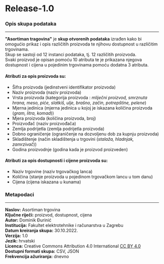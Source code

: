 # Release-1.0

### Opis skupa podataka
---
**"Asortiman tragovina"** je **skup otvorenih podataka** izrađen kako bi omogućio prikaz i opis različitih proizvoda te njihovu dostupnost u različitim trgovinama.<br>
Skup se sastoji od 12 instanci podataka, tj. 12 različitih proizvoda.<br>
Svaki proizvod je opisan pomoću 10 atributa te je prikazana njegova dostupnost i cijena u pojedinim trgovinama pomoću dodatna 3 atributa.<br>

#### Atributi za opis proizvoda su:
- Šifra proizvoda (jedinstveni identifikator proizvoda)
- Naziv proizvoda (naziv proizvoda)
- Vrsta proizvoda (kategorija proizvoda : *mliječni proizvod, smrznuta hrana, meso, piće, slatkiš, ulje, brašno, začin, potrepštine, pelene*)
- Mjerna jedinica (mjerna jedinica u kojoj je iskazana količina proizvoda (*gram, litra, komad*))
- Mjera proizvoda (količina proizvoda, broj)
- Proizvođač (naziv proizvođača)
- Zemlja podrijetla (zemlja podrijetla proizvoda)
- Dobno ograničenje (ograničenje na dozvoljenu dob za kupnju proizvoda)
- Skladištenje (način skladištenja u trgovini (*stalaža, hladnjak, zamrzivač*))
- Godina proizvodnje (godina kada je proizvod proizveden)

#### Atributi za opis dostupnosti i cijene proizvoda su:
- Naziv trgovine (naziv trgovačkog lanca)
- Količina (stanje proizvoda u pojedinom trgovačkom lancu u tom danu)
- Cijena (cijena iskazana u kunama)


### Metapodaci<br>
---
**Naslov:**  Asortiman trgovina<br>
**Ključne riječi:**  proizvod, dostupnost, cijena<br>
**Autor:**  Dominik Đurinić<br>
**Institucija:** Fakultet elektrotehnike i računarstva u Zagrebu<br>
**Datum kreiranja skupa:**  30.10.2022.<br>
**Verzija:**  1.0<br>
**Jezik:**  hrvatski<br>
**Licenca:** Creative Commons Attribution 4.0 International [CC BY 4.0](https://creativecommons.org/licenses/by/4.0/)<br>
**Dostupni formati skupa:**  CSV, JSON<br>
**Frekvencija ažuriranja:**  dnevno
